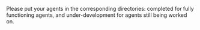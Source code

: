 Please put your agents in the corresponding directories: completed for fully functioning agents, and under-development for agents still being worked on.